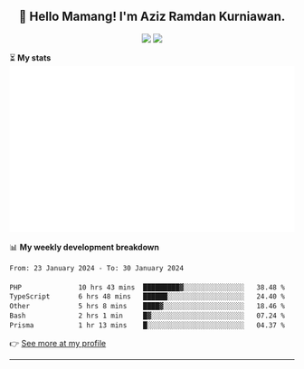 <h2 align="center">👋 Hello Mamang! I'm Aziz Ramdan Kurniawan.</h2>  
<p align="center">
  <img src="https://komarev.com/ghpvc/?username=azizramdan">
  <img src="https://wakatime.com/badge/user/90056fa0-4c31-4eca-954e-2a3ac05896f9.svg">
</p>
    
⏳ **My stats**  
![](https://raw.githubusercontent.com/azizramdan/github-stats/master/generated/overview.svg#gh-dark-mode-only)

📊 **My weekly development breakdown**
<!--START_SECTION:waka-->

```txt
From: 23 January 2024 - To: 30 January 2024

PHP              10 hrs 43 mins  █████████▓░░░░░░░░░░░░░░░   38.48 %
TypeScript       6 hrs 48 mins   ██████░░░░░░░░░░░░░░░░░░░   24.40 %
Other            5 hrs 8 mins    ████▓░░░░░░░░░░░░░░░░░░░░   18.46 %
Bash             2 hrs 1 min     █▓░░░░░░░░░░░░░░░░░░░░░░░   07.24 %
Prisma           1 hr 13 mins    █░░░░░░░░░░░░░░░░░░░░░░░░   04.37 %
```

<!--END_SECTION:waka-->
👉 [See more at my profile](https://wakatime.com/@azizramdan)
***
